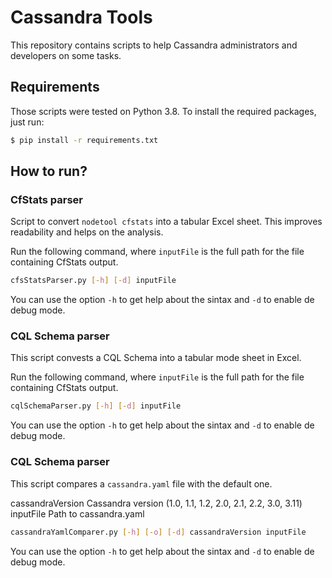 # Cassandra Tools
This repository contains scripts to help Cassandra administrators and developers on some tasks. 

## Requirements
Those scripts were tested on Python 3.8.
To install the required packages, just run:
```bash
$ pip install -r requirements.txt
```

## How to run?
### CfStats parser
Script to convert `nodetool cfstats` into a tabular Excel sheet. This improves readability and helps on the analysis.

Run the following command, where `inputFile` is the full path for the file containing CfStats output.
```bash
cfsStatsParser.py [-h] [-d] inputFile
```

You can use the option `-h` to get help about the sintax and `-d` to enable de debug mode.

### CQL Schema parser
This script convests a CQL Schema into a tabular mode sheet in Excel.

Run the following command, where `inputFile` is the full path for the file containing CfStats output.
```bash
cqlSchemaParser.py [-h] [-d] inputFile
```

You can use the option `-h` to get help about the sintax and `-d` to enable de debug mode.


### CQL Schema parser
This script compares a `cassandra.yaml` file with the default one.

cassandraVersion  Cassandra version (1.0, 1.1, 1.2, 2.0, 2.1, 2.2, 3.0, 3.11)
inputFile         Path to cassandra.yaml
  
```bash
cassandraYamlComparer.py [-h] [-o] [-d] cassandraVersion inputFile
```

You can use the option `-h` to get help about the sintax and `-d` to enable de debug mode.
